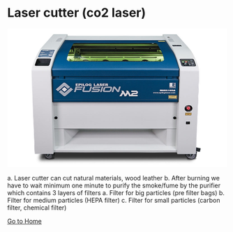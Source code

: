# Laser cutter (co2 laser)

![laser cutter](img/laser-cutter.jpg)

a. Laser cutter can cut natural materials, wood leather 
b. After burning we have to wait minimum one minute to purify the smoke/fume by the purifier which            contains 3 layers of filters
a. Filter for big particles (pre filter bags)
b. Filter for medium particles (HEPA filter)
c. Filter for small particles (carbon filter, chemical filter)

[Go to Home](readme.md)